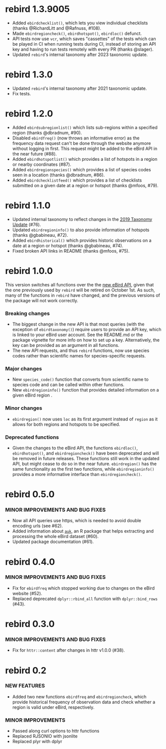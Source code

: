 # rebird 1.3.9005

- Added `ebirdchecklist()`, which lets you view individual checklists (thanks @RichardLitt and @Rafnuss, #108).
- Made `ebirdregioncheck()`, `ebirdhotspot()`, `ebirdloc()` defunct. 
- API tests now use `vcr`, which saves "cassettes" of the tests which can be played
in CI when running tests during CI, instead of storing an API key and having to run
tests remotely with every PR (thanks @slager).
- Updated `rebird`'s internal taxonomy after 2023 taxonomic update.

# rebird 1.3.0

- Updated `rebird`'s internal taxonomy after 2021 taxonomic update.
- Fix tests.

# rebird 1.2.0

- Added `ebirdsubregionlist()` which lists sub-regions within a specified region (thanks @dbradnum, #90).
- Disabled `ebirdfreq()` (now throws an informative error) as the frequency data request can't be done through the website anymore without logging in first. This request might be added to the eBird API in the near future (#88).
- Added `ebirdhotspotlist()` which provides a list of hotspots in a region or nearby coordinates (#87).
- Added `ebirdregionspecies()` which provides a list of species codes seen in a location (thanks @dbradnum, #86).
- Added `ebirdchecklistfeed()` which provides a list of checklists submitted on a given date at a region or hotspot (thanks @mfoos, #79).

# rebird 1.1.0

* Updated internal taxonomy to reflect changes in the [2019 Taxonomy Update](https://ebird.org/news/2019-ebird-taxonomy-update) (#76). 
* Updated `ebirdregioninfo()` to also provide information of hotspots (thanks @gbabineau, #72).
* Added `ebirdhistorical()` which provides historic observations on a date at a region or hotspot (thanks @gbabineau, #74).
* Fixed broken API links in README (thanks @mfoos, #75).

# rebird 1.0.0

This version switches all functions over the the [new eBird API](https://documenter.getpostman.com/view/664302/S1ENwy59?version=latest), given that the one previously used by `rebird` will be retired on October 1st. As such, many of the functions in `rebird` have changed, and the previous versions of the package will not work correctly.

### Breaking changes

* The biggest change in the new API is that most queries (with the exception of `ebirdtaxonomy()`) require users to provide an API key, which is linked to your eBird user account. See the README.md or the package vignette for more info on how to set up a key. Alternatively, the key can be provided as an argument in all functions.
* The new API requests, and thus `rebird` functions, now use species codes rather than scientific names for species-specific requests.

### Major changes

* New `species_code()` function that converts from scientific name to species code and can be called within other functions.
* New  `ebirdregioninfo()` function that provides detailed information on a given eBird region .

### Minor changes

* `ebirdregion()` now uses `loc` as its first argument instead of `region` as it allows for both regions and hotspots to be specified.

### Deprecated functions

* Given the changes to the eBird API, the functions `ebirdloc()`, `ebirdhotspot()`, and `ebirdregioncheck()` have been deprecated and will be removed in future releases. These functions still work in the updated API, but might cease to do so in the near future. `ebirdregion()` has the same functionality as the first two functions, while `ebirdregioninfo()` provides a more informative interface than `ebirdregioncheck()`.

# rebird 0.5.0

### MINOR IMPROVEMENTS AND BUG FIXES

* Now all API queries use https, which is needed to avoid double encoding urls (see #62).
* Added information about [`auk`](https://github.com/CornellLabofOrnithology/auk), an R package that helps extracting and processing the whole eBird dataset (#60).
* Updated package documentation (#61).

# rebird 0.4.0

### MINOR IMPROVEMENTS AND BUG FIXES

* Fix for `ebirdfreq` which stopped working due to changes on the eBird website (#52).
* Replaced deprecated `dplyr::rbind_all` function with `dplyr::bind_rows` (#43).

# rebird 0.3.0

### MINOR IMPROVEMENTS AND BUG FIXES

* Fix for `httr::content` after changes in httr v1.0.0 (#38).

# rebird 0.2

### NEW FEATURES

* Added two new functions `ebirdfreq` and `ebirdregioncheck`, which provide historical frequency of observation data and check whether a region is valid under eBird, respectively.

### MINOR IMPROVEMENTS

* Passed along curl options to httr functions
* Replaced RJSONIO with jsonlite
* Replaced plyr with dplyr
